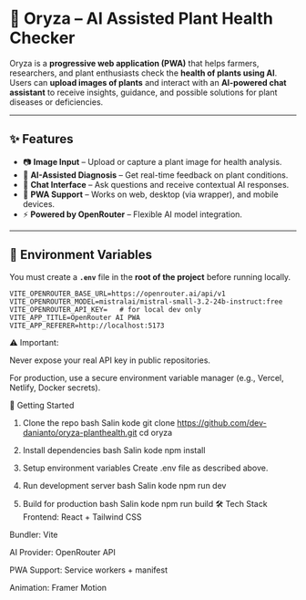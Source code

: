 # 🌾 Oryza – AI Assisted Plant Health Checker

Oryza is a **progressive web application (PWA)** that helps farmers, researchers, and plant enthusiasts check the **health of plants using AI**.  
Users can **upload images of plants** and interact with an **AI-powered chat assistant** to receive insights, guidance, and possible solutions for plant diseases or deficiencies.  

---

## ✨ Features
- 📷 **Image Input** – Upload or capture a plant image for health analysis.
- 🤖 **AI-Assisted Diagnosis** – Get real-time feedback on plant conditions.
- 💬 **Chat Interface** – Ask questions and receive contextual AI responses.
- 📱 **PWA Support** – Works on web, desktop (via wrapper), and mobile devices.
- ⚡ **Powered by OpenRouter** – Flexible AI model integration.

---

## 🔑 Environment Variables

You must create a **`.env`** file in the **root of the project** before running locally.  

```env
VITE_OPENROUTER_BASE_URL=https://openrouter.ai/api/v1
VITE_OPENROUTER_MODEL=mistralai/mistral-small-3.2-24b-instruct:free
VITE_OPENROUTER_API_KEY=   # for local dev only
VITE_APP_TITLE=OpenRouter AI PWA
VITE_APP_REFERER=http://localhost:5173
```
⚠️ Important:

Never expose your real API key in public repositories.

For production, use a secure environment variable manager (e.g., Vercel, Netlify, Docker secrets).

🚀 Getting Started
1. Clone the repo
bash
Salin kode
git clone https://github.com/dev-danianto/oryza-planthealth.git
cd oryza
2. Install dependencies
bash
Salin kode
npm install
3. Setup environment variables
Create .env file as described above.

4. Run development server
bash
Salin kode
npm run dev
5. Build for production
bash
Salin kode
npm run build
🛠️ Tech Stack
Frontend: React + Tailwind CSS

Bundler: Vite

AI Provider: OpenRouter API

PWA Support: Service workers + manifest

Animation: Framer Motion


